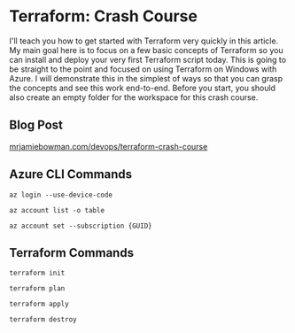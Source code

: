 # Terraform: Crash Course
I'll teach you how to get started with Terraform very quickly in this article. My main goal here is to focus on a few basic concepts of Terraform so you can install and deploy your very first Terraform script today. This is going to be straight to the point and focused on using Terraform on Windows with Azure. I will demonstrate this in the simplest of ways so that you can grasp the concepts and see this work end-to-end. Before you start, you should also create an empty folder for the workspace for this crash course.

## Blog Post
[mrjamiebowman.com/devops/terraform-crash-course](https://www.mrjamiebowman.com/devops/terraform-crash-course/)

## Azure CLI Commands

`az login --use-device-code`   

`az account list -o table`   

`az account set --subscription {GUID}`   

## Terraform Commands

`terraform init`   

`terraform plan`   

`terraform apply`   

`terraform destroy`   